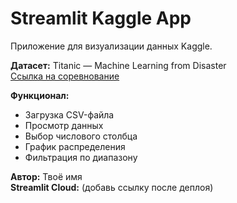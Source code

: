 # Streamlit Kaggle App

Приложение для визуализации данных Kaggle.

**Датасет:** Titanic — Machine Learning from Disaster  
[Ссылка на соревнование](https://www.kaggle.com/c/titanic)

**Функционал:**
- Загрузка CSV-файла
- Просмотр данных
- Выбор числового столбца
- График распределения
- Фильтрация по диапазону

**Автор:** Твоё имя  
**Streamlit Cloud:** (добавь ссылку после деплоя)

